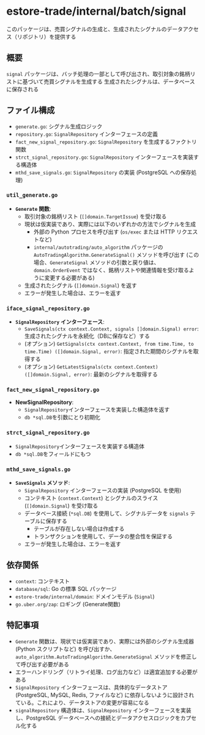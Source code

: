 # estore-trade/internal/batch/signal

このパッケージは、売買シグナルの生成と、生成されたシグナルのデータアクセス（リポジトリ）を提供する

## 概要

`signal` パッケージは、バッチ処理の一部として呼び出され、取引対象の銘柄リストに基づいて売買シグナルを生成する
生成されたシグナルは、データベースに保存される

## ファイル構成

-   `generate.go`: シグナル生成ロジック
-   `repository.go`: `SignalRepository` インターフェースの定義
-   `fact_new_signal_repository.go`: `SignalRepository` を生成するファクトリ関数
-   `strct_signal_repository.go`: `SignalRepository` インターフェースを実装する構造体
-   `mthd_save_signals.go`:  `SignalRepository` の実装 (PostgreSQL への保存処理)

### `util_generate.go`

-   **`Generate` 関数**:
    -   取引対象の銘柄リスト (`[]domain.TargetIssue`) を受け取る
    -   現状は仮実装であり、実際には以下のいずれかの方法でシグナルを生成
        -   外部の Python プロセスを呼び出す (`os/exec` または HTTP リクエストなど)
        -   `internal/autotrading/auto_algorithm` パッケージの `AutoTradingAlgorithm.GenerateSignal()` メソッドを呼び出す (この場合、`GenerateSignal` メソッドの引数と戻り値は、`domain.OrderEvent` ではなく、銘柄リストや関連情報を受け取るように変更する必要がある)
    -   生成されたシグナル (`[]domain.Signal`) を返す
    -   エラーが発生した場合は、エラーを返す

### `iface_signal_repository.go`

-   **`SignalRepository` インターフェース**:
    -   `SaveSignals(ctx context.Context, signals []domain.Signal) error`: 生成されたシグナルを永続化（DBに保存など）する
    -   (オプション) `GetSignals(ctx context.Context, from time.Time, to time.Time) ([]domain.Signal, error)`: 指定された期間のシグナルを取得する
    -   (オプション) `GetLatestSignals(ctx context.Context) ([]domain.Signal, error)`: 最新のシグナルを取得する

### `fact_new_signal_repository.go`
- **NewSignalRepository**:
    - `SignalRepository`インターフェースを実装した構造体を返す
    - `db *sql.DB`を引数にとり初期化

### `strct_signal_repository.go`
 - `SignalRepository`インターフェースを実装する構造体
 - `db *sql.DB`をフィールドにもつ

### `mthd_save_signals.go`

-   **`SaveSignals` メソッド**:
    -   `SignalRepository` インターフェースの実装 (PostgreSQL を使用)
    -   コンテキスト (`context.Context`) とシグナルのスライス (`[]domain.Signal`) を受け取る
    -   データベース接続 (`*sql.DB`) を使用して、シグナルデータを `signals` テーブルに保存する
        -   テーブルが存在しない場合は作成する
        -   トランザクションを使用して、データの整合性を保証する
    -   エラーが発生した場合は、エラーを返す

## 依存関係

-   `context`: コンテキスト
-   `database/sql`: Go の標準 SQL パッケージ
-   `estore-trade/internal/domain`: ドメインモデル (`Signal`)
-   `go.uber.org/zap`: ロギング (Generate関数)

## 特記事項

-   `Generate` 関数は、現状では仮実装であり、実際には外部のシグナル生成器 (Python スクリプトなど) を呼び出すか、`auto_algorithm.AutoTradingAlgorithm.GenerateSignal` メソッドを修正して呼び出す必要がある
-   エラーハンドリング（リトライ処理、ログ出力など）は適宜追加する必要がある
-   `SignalRepository` インターフェースは、具体的なデータストア (PostgreSQL, MySQL, Redis, ファイルなど) に依存しないように設計されている。これにより、データストアの変更が容易になる
-   `signalRepository` 構造体は、`SignalRepository` インターフェースを実装し、PostgreSQL データベースへの接続とデータアクセスロジックをカプセル化する